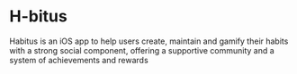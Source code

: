 # H-bitus
Habitus is an iOS app to help users create, maintain and gamify their habits with a strong social component, offering a supportive community and a system of achievements and rewards
